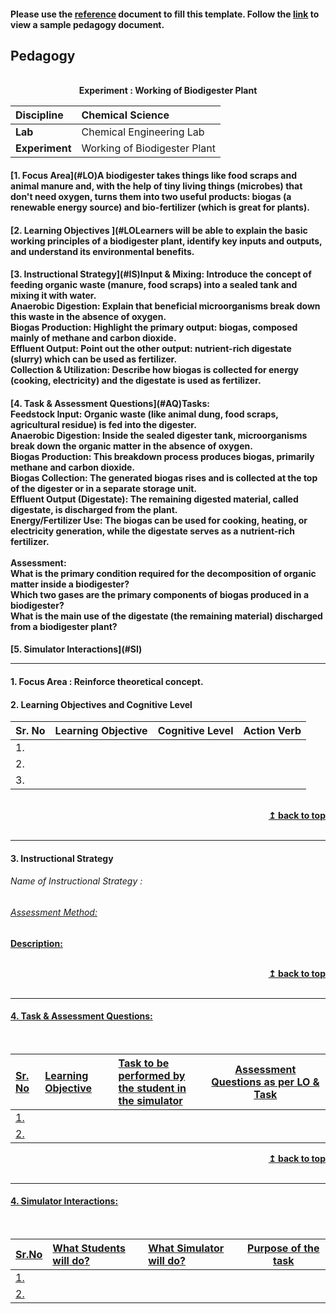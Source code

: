 #### Please use the [reference](https://github.com/virtual-labs/ph3-exp-dev-process/blob/main/pedagogy/README.org) document to fill this template.  Follow the [link](https://github.com/virtual-labs/ph3-exp-dev-process/tree/main/sample/pedagogy) to view a sample pedagogy document.

## Pedagogy
<p align="center">


<br>
<b> Experiment : Working of Biodigester Plant  <a name="top"></a> <br>
</p>

<b>Discipline |Chemical Science <b> 
:--|:--|
<b> Lab | Chemical Engineering Lab <b> 
<b> Experiment| Working of Biodigester Plant   <b> 


<h4> [1. Focus Area](#LO)A biodigester takes things like food scraps and animal manure and, with the help of tiny living things (microbes) that don't need oxygen, turns them into two useful products: biogas (a renewable energy source) and bio-fertilizer (which is great for plants).
<h4> [2. Learning Objectives ](#LOLearners will be able to explain the basic working principles of a biodigester plant, identify key inputs and outputs, and understand its environmental benefits.
<h4> [3. Instructional Strategy](#IS)Input & Mixing: Introduce the concept of feeding organic waste (manure, food scraps) into a sealed tank and mixing it with water. <br>Anaerobic Digestion: Explain that beneficial microorganisms break down this waste in the absence of oxygen.<br>Biogas Production: Highlight the primary output: biogas, composed mainly of methane and carbon dioxide.<br>Effluent Output: Point out the other output: nutrient-rich digestate (slurry) which can be used as fertilizer.<br>Collection & Utilization: Describe how biogas is collected for energy (cooking, electricity) and the digestate is used as fertilizer.
<h4> [4. Task & Assessment Questions](#AQ)Tasks: <br> Feedstock Input: Organic waste (like animal dung, food scraps, agricultural residue) is fed into the digester.<br>Anaerobic Digestion: Inside the sealed digester tank, microorganisms break down the organic matter in the absence of oxygen.<br>Biogas Production: This breakdown process produces biogas, primarily methane and carbon dioxide.<br>Biogas Collection: The generated biogas rises and is collected at the top of the digester or in a separate storage unit.<br>Effluent Output (Digestate): The remaining digested material, called digestate, is discharged from the plant.<br>Energy/Fertilizer Use: The biogas can be used for cooking, heating, or electricity generation, while the digestate serves as a nutrient-rich fertilizer.<br><br>
Assessment: <br> What is the primary condition required for the decomposition of organic matter inside a biodigester?<br> Which two gases are the primary components of biogas produced in a biodigester?<br>What is the main use of the digestate (the remaining material) discharged from a biodigester plant?
    
<h4> [5. Simulator Interactions](#SI)
<hr>

<a name="LO"></a>
#### 1. Focus Area : Reinforce theoretical concept.

#### 2. Learning Objectives and Cognitive Level


Sr. No |	Learning Objective	| Cognitive Level | Action Verb
:--|:--|:--|:-:
1.|   <br>   |    |   
2.|   <br>   |    |   
3.|   <br>   |    |   

<br/>
<div align="right">
    <b><a href="#top">↥ back to top</a></b>
</div>
<br/>
<hr>

<a name="IS"></a>
#### 3. Instructional Strategy
###### Name of Instructional Strategy  :    <u>   
###### Assessment Method:   

<u> <b>Description: </b>    </u>
<br>
    

<br/>
<div align="right">
    <b><a href="#top">↥ back to top</a></b>
</div>
<br/>
<hr>

<a name="AQ"></a>
#### 4. Task & Assessment Questions:

  
<br>

Sr. No |	Learning Objective	| Task to be performed by <br> the student  in the simulator | Assessment Questions as per LO & Task
:--|:--|:--|:-:
1.|   <br>  |   <br>  | <br> 
2.|   <br>  |   <br>  | <br> 


<div align="right">
    <b><a href="#top">↥ back to top</a></b>
</div>
<br/>
<hr>

<a name="SI"></a>

#### 4. Simulator Interactions:
<br>

Sr.No | What Students will do? |	What Simulator will do?	| Purpose of the task
:--|:--|:--|:--:
1.|  <br> | <br> |   
2.|  <br> | <br> |
